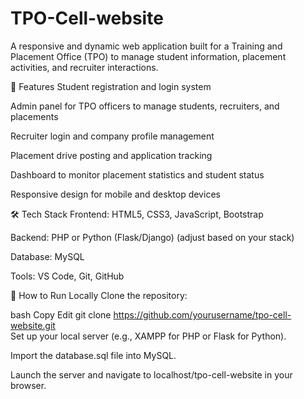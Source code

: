 # TPO-Cell-website
A responsive and dynamic web application built for a Training and Placement Office (TPO) to manage student information, placement activities, and recruiter interactions.

📌 Features
Student registration and login system

Admin panel for TPO officers to manage students, recruiters, and placements

Recruiter login and company profile management

Placement drive posting and application tracking

Dashboard to monitor placement statistics and student status

Responsive design for mobile and desktop devices

🛠️ Tech Stack
Frontend: HTML5, CSS3, JavaScript, Bootstrap

Backend: PHP or Python (Flask/Django) (adjust based on your stack)

Database: MySQL

Tools: VS Code, Git, GitHub

🚀 How to Run Locally
Clone the repository:

bash
Copy
Edit
git clone https://github.com/yourusername/tpo-cell-website.git  
Set up your local server (e.g., XAMPP for PHP or Flask for Python).

Import the database.sql file into MySQL.

Launch the server and navigate to localhost/tpo-cell-website in your browser.
